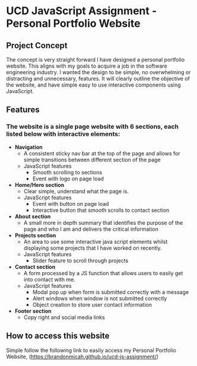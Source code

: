 # UCD JavaScript Assignment - Personal Portfolio Website

## Project Concept
The concept is very straight forward I have designed a personal portfolio website. This aligns with my goals to acquire a job in the software engineering industry. I wanted the design to be simple, no overwhelming or distracting and unnecessary, features. It will clearly outline the objective of the website, and have simple easy to use interactive components using JavaScript. 

## Features
### The website is a single page website with 6 sections, each listed below with interactive elements:

- **Navigation**
    - A consistent sticky nav bar at the top of the page and allows for simple transitions between different section of the page
    - JavaScript features
        - Smooth scrolling to sections
        - Event with logo on page load
- **Home/Hero section**
    - Clear simple, understand what the page is.
    - JavaScript features
        - Event with button on page load
        - Interactive button that smooth scrolls to contact section
- **About section**
    - A small more in depth summary that identifies the purpose of the page and who I am and delivers the critical information 
- **Projects section**
    - An area to use some interactive java script elements whilst displaying some projects that I have worked on recently.
    - JavaScript features
        - Slider feature to scroll through projects
- **Contact section**
    - A form processed by a JS function that allows users to easily get into contact with me.
    - JavaScript features
        - Modal pop up when form is submitted correctly with a message
        - Alert windows when window is not submitted correctly
        - Object creation to store user contact information
- **Footer section**
    - Copy right and social media links


## How to access this website
Simple follow the following link to easily access my Personal Portfolio Website, (https://brandonmicah.github.io/ucd-js-assignment/)
